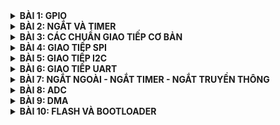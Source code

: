 <details>
	<summary><strong>BÀI 1: GPIO</strong></summary>
	
# Bài 1: GPIO

## 1.1 Cấp xung clock cho GPIO
Module RCC (Reset and Clock Control) cung cấp các hàm để cấu hình xung clock cho ngoại vi qua các Bus tương ứng.
![Picture1](https://github.com/khaitq17/Embedded-Automotive/assets/159031971/daacd745-60e6-4499-bb41-86c84afb9edd)
```
RCC_APB1PeriphClockCmd

RCC_APB2PeriphClockCmd
	
RCC_AHBPeriphClockCmd
```
- Tham số đầu tiên là ngoại vi cần cấu hình clock.
- Tham số thứ 2 là giá trị quy định cấp (ENABLE) hay ngưng (DISABLE) xung clock cho ngoại vi đó.

## 1.2 Cấu hình GPIO
- Các tham số cho GPIO được tổ chức trong 1 struct **GPIO_InitTypeDef**:
	- `GPIO_Pin`: Chọn chân
 	- `GPIO_Mode`: Chọn chế độ
    - `GPIO_Speed`: Chọn tốc độ
- Dùng hàm **GPIO_Init** để khởi tạo GPIO:
    - `GPIO_TypeDef`: GPIO cần cấu hình
    - `&GPIO_InitStruct`: Con trỏ trỏ tới biến TypeDef vừa được khởi tạo

## 1.3 Một số hàm thông dụng trong GPIO
```
uint8_t GPIO_ReadInputDataBit(GPIO_TypeDef* GPIOx, uint16_t GPIO_Pin);
  
uint16_t GPIO_ReadInputData(GPIO_TypeDef* GPIOx);

uint8_t GPIO_ReadOutputDataBit(GPIO_TypeDef* GPIOx, uint16_t GPIO_Pin);

uint16_t GPIO_ReadOutputData(GPIO_TypeDef* GPIOx);

void GPIO_SetBits(GPIO_TypeDef* GPIOx, uint16_t GPIO_Pin);

void GPIO_ResetBits(GPIO_TypeDef* GPIOx, uint16_t GPIO_Pin);

void GPIO_WriteBit(GPIO_TypeDef* GPIOx, uint16_t GPIO_Pin, BitAction BitVal);
	
void GPIO_Write(GPIO_TypeDef* GPIOx, uint16_t PortVal);
```
</details>

<details>
	<summary><strong>BÀI 2: NGẮT VÀ TIMER</strong></summary>

 # BÀI 2: NGẮT VÀ TIMER
## 2.1 Lý thuyết ngắt
- **Ngắt** là 1 sự kiện khẩn cấp xảy ra trong hay ngoài vi điều khiển. Khi xảy ra ngắt, MCU phải dừng chương trình chính và thực thi chương trình ngắt.
- **Program Counter(PC)**: Trong hàm main, khi đang thực hiện 1 lệnh, PC sẽ trỏ tới lệnh tiếp theo.
- Các loại ngắt thông dụng:
    - **Reset**
    - **Ngắt ngoài**: Xảy ra khi có thay đổi điện áp trên các chân GPIO đưuọc cấu hình làm ngõ vào ngắt.
    - **Ngắt Timer**: Xảy ra khi giá trị trong thanh ghi đếm của Timer tràn.
    - **Ngắt truyền thông**: Xảy ra khi có sự truyền/nhận dữ liệu giữa các MCU hay giữa MCU với các thiết bị bên ngoài.
- Độ ưu tiên ngắt
    - Độ ưu tiên là khác nhau ở các ngắt. Nó xác định ngắt nào được quyền thực thi khi nhiều ngắt xảy ra đồng thời.
    - Ngắt nào có số thứ tự ưu tiên càng thấp thì có quyền càng cao.

## 2.2 Timer
**Timer** là 1 mạch digital logic có vai trò đếm mỗi chu kỳ clock (đếm lên hoặc đếm xuống).

Cấu hình Timer:    
- Cấp xung cho Timer
- Cấu hình cho Timer trong struct **TIM_TimeBaseInitTypeDef**:
    - `TIM_ClockDivision`: Chia tần số
 	- `TIM_Prescaler`: Quy định sau bao nhiêu dao động thì đếm lên 1 lần
  	- `TIM_Period`: Quy định thời gian 1 chu kỳ
   	- `TIM_Mode`: Chọn chế độ (Đếm lên hoặc đếm xuống)
</details>
	
<details>
	<summary><strong>BÀI 3: CÁC CHUẨN GIAO TIẾP CƠ BẢN</strong></summary>

 # BÀI 3: CÁC CHUẨN GIAO TIẾP CƠ BẢN
## 3.1 SPI - Serial Peripheral Interface
- Là chuẩn giao tiếp đồng bộ.
- Hoạt động ở chế độ song công (Có thể truyền - nhận cùng thời điểm).
### 3.1.1 Các đầu nối
- **SCK** (Serial Clock): Thiết bị Master tạo xung tín hiệu SCK và cung cấp cho Slave.
- **MISO** (Master Input Slave Output): Tín hiệu tạo bởi thiết bị Slave và nhận bởi thiết bị Master.
- **MOSI** (Master Output Slave Input): Tín hiệu tạo bởi thiết bị Master và nhận bởi thiết bị Slave.
- **SS** (Slave Select): Chọn thiết bị Slave cụ thể để giao tiếp. Để chọn Slave giao tiếp thiết bị Master chủ động kéo đường SS tương ứng xuống mức 0 (Low).
  
![Picture2](https://github.com/khaitq17/Embedded-Automotive/assets/159031971/59a2f364-6d36-4043-927f-1324d5c19944)
### 3.1.2 Quá trình truyền nhận dữ liệu
- Master kéo chân SS của chân Slave muốn giao tiếp xuống mức 0 để báo hiệu muốn truyền nhận.
- Master cấp xung clock, với mỗi xung clock, 1 bit sẽ được truyền từ Master đến Slave và ngược lại.
- Các thanh ghi cập nhật giá trị và dịch 1 bit.
- Lặp lại quá trình đến khi truyền xong 8 bit thanh ghi.
  
![Picture3](https://github.com/khaitq17/Embedded-Automotive/assets/159031971/f984fc6c-1364-4c0d-8566-e4bdb93302db)
### 3.1.3 Các chế độ hoạt động
- Có 4 chế độ hoạt động phụ thuộc **Clock Polarity** (CPOL) và **Clock Phase** (CPHA).
- CPOL: 
	- CPOL = 0: Xung clock ban đầu ở mức 0.
    - CPOL = 1: Xung clock ban đầu ở mức 1.
- CPHA:
  	- CPHA = 0: Truyền bit trước rồi mới cấp xung.
    - CPHA = 1: Cấp xung trước rồi mới truyền bit.
          
| SPI Mode | CPOL | CPHA |
| :--- | :--- | :--- | 
| 1 | 0 | 0 |
| 2 | 0 | 1 |
| 3 | 1 | 0 | 
| 4 | 1 | 1 | 

## 3.2 I2C - Inter-Integrated Circuit
- Là chuẩn giao tiếp đồng bộ.
- Hoạt động ở chế độ bán song công.
- Một Master giao tiếp được với nhiều Slave.
### 3.2.1 Các đầu nối
- **SDA** (Serial Data): Đường truyền cho Master và Slave để gửi và nhận dữ liệu.
- **SCL** (Serial Clock): Thiết bị Master tạo xung tín hiệu SCK và cung cấp cho Slave.
      
![Picture4](https://github.com/khaitq17/Embedded-Automotive/assets/159031971/89a016e7-34fa-443d-8736-0102a2a6a62a)
### 3.2.2 Quá trình truyền nhận dữ liệu
- Start: Điều kiện: Chân SDA xuống mức 0 trước chân SCL.
- Truyền các bit địa chỉ để tìm Slave muốn giao tiếp.
- Bit R/W: Master gửi dữ liệu đi ứng với bit '0', nhận dữ liệu ứng với bit '1'.
- ACK: Chờ phản hồi, '0' là nhận và '1' là không nhận. Nếu không có Slave nào phản hồi, dùng Timer để thoát ra.
- Sau khi chọn được Slave để giao tiếp, bắt đầu truyền các bit dữ liệu đến Slave.
- Tương tự cũng có ACK để chờ phản hồi.
- Stop: Điều kiện: Chân SDA lên mức 1 trước chân SCL.
   
 ![Picture5](https://github.com/khaitq17/Embedded-Automotive/assets/159031971/d5ba043a-1d63-4de2-a7a6-bdb783e4acee)

## 3.3 UART - Universal Asynchronous Receiver - Transmitter
- Là chuẩn giao tiếp **KHÔNG** đồng bộ.
- Hoạt động ở chế độ song công.
- Dùng Timer nội để phân biệt 2 bit liền kề.
- Tốc độ truyền: Baudrate = Số bit truyền/1s
### 3.3.1 Các đầu nối
- TX: Truyền.
- RX: Nhận.
      
![Picture6](https://github.com/khaitq17/Embedded-Automotive/assets/159031971/9a52fd6e-eb76-43f4-aa81-9cce344ae3a7)
### 3.3.2 Quá trình truyền nhận dữ liệu
- Start: 1 bit.
- Bit dữ liệu: 5 đến 9 bit.
- Bit chẵn lẻ:
	- Quy luật chẵn: Thêm một bit '0' hoặc '1' để số bit '1' là số chẵn.
	- Quy luật lẻ: Thêm một bit '0' hoặc '1' để số bit '1' là số lẻ.
- Stop: 1 đến 2 bit.
      
![Picture7](https://github.com/khaitq17/Embedded-Automotive/assets/159031971/56943f89-3f0a-4785-b944-51966027ff2b)
</details>

<details>
	<summary><strong>BÀI 4: GIAO TIẾP SPI</strong></summary>

# BÀI 4: GIAO TIẾP SPI
## 4.1 SPI Software
**SPI Software** là cách “mô phỏng” bằng việc tạo ra một giao thức truyền thông giống SPI nhưng chỉ sử dụng GPIO của vi điều khiển.
### 4.1.1 Cấu hình GPIO cho SPI Software
SPI dùng 4 chân để truyền nhận, gồm MISO, MOSI, CS và SCK.

![Picture8](https://github.com/khaitq17/Embedded-Automotive/assets/159031971/35ea2e93-5df0-4663-b101-b708694557df)
- **SCK** (Serial Clock): Thiết bị Master tạo xung tín hiệu SCK và cung cấp cho Slave.
- **MISO** (Master Input Slave Output): Tín hiệu tạo bởi thiết bị Slave và nhận bởi thiết bị Master.
- **MOSI** (Master Output Slave Input): Tín hiệu tạo bởi thiết bị Master và nhận bởi thiết bị Slave.
- **CS** (Chip Select): Chọn thiết bị Slave cụ thể để giao tiếp. Để chọn Slave giao tiếp thiết bị Master chủ động kéo đường CS tương ứng xuống mức 0 (Low).

Định nghĩa 4 chân sử dụng SPI:
```
#define SPI_SCK_Pin GPIO_Pin_0
#define SPI_MISO_Pin GPIO_Pin_1
#define SPI_MOSI_Pin GPIO_Pin_2
#define SPI_CS_Pin GPIO_Pin_3
#define SPI_GPIO GPIOA
```
Cấu hình GPIO:
```
void GPIO_Config(){
	GPIO_InitTypeDef GPIO_InitStructure;

	GPIO_InitStructure.GPIO_Pin = SPI_SCK_Pin| SPI_MOSI_Pin| SPI_CS_Pin;
	GPIO_InitStructure.GPIO_Mode = GPIO_Mode_Out_PP;
	GPIO_InitStructure.GPIO_Speed = GPIO_Speed_50MHz;
	GPIO_Init(SPI_GPIO, &GPIO_InitStructure);
	
	GPIO_InitStructure.GPIO_Pin = SPI_MISO_Pin;
	GPIO_InitStructure.GPIO_Mode = GPIO_Mode_IN_FLOATING;
	GPIO_InitStructure.GPIO_Speed = GPIO_Speed_50MHz;

	GPIO_Init(SPI_GPIO, &GPIO_InitStructure);
}
```
Tạo xung Clock:
```
void Clock(){
	GPIO_WriteBit(SPI_GPIO, SPI_SCK_Pin, Bit_SET);		// Kéo chân SCK lên 1	
	delay_ms(4);
	GPIO_WriteBit(SPI_GPIO, SPI_SCK_Pin, Bit_RESET);	// Kéo chân SCK xuống 0
	delay_ms(4);
}
```
### 4.1.2 Khởi tạo các chân cho SPI
```
void SPI_Init(){
	GPIO_WriteBit(SPI_GPIO, SPI_SCK_Pin, Bit_RESET);
	GPIO_WriteBit(SPI_GPIO, SPI_CS_Pin, Bit_SET);
	GPIO_WriteBit(SPI_GPIO, SPI_MISO_Pin, Bit_RESET);
	GPIO_WriteBit(SPI_GPIO, SPI_MOSI_Pin, Bit_RESET);
}
```
### 4.1.3 Hàm truyền
Hàm truyền sẽ truyền lần lượt 8 bit trong byte dữ liệu.
- Kéo CS xuống 0.
	- Truyền 1 bit.
	- Dịch 1 bit.
	- Gửi Clock
- Kéo CS lên 1.
```
void SPI_Master_Transmit(uint8_t u8Data)
{
	uint8_t u8Mask = 0x80;// 0b10000000
	uint8_t tempData;
	GPIO_WriteBit(SPI_GPIO, SPI_CS_Pin, Bit_RESET);		// Kéo CS xuống 0
	delay_ms(1);
	for(int i=0; i<8; i++){			// Truyền lần lượt 8 bit
		tempData = u8Data & u8Mask;
		if(tempData){
			GPIO_WriteBit(SPI_GPIO, SPI_MOSI_Pin, Bit_SET);
			delay_ms(1);
		} else{
			GPIO_WriteBit(SPI_GPIO, SPI_MOSI_Pin, Bit_RESET);
			delay_ms(1);
		}
		u8Data=u8Data<<1;
		Clock();		// Gửi Clock
	}
	GPIO_WriteBit(SPI_GPIO, SPI_CS_Pin, Bit_SET);		// Kéo CS lên 1
	delay_ms(1);
}
```
### 4.1.4 Hàm nhận
- Kiểm tra CS == 0?.
	- Kiểm tra Clock == 1?
	- Đọc data trên MOSI, ghi vào biến.
	- Dịch 1 bit.
- Kiểm tra CS == 1?
```
uint8_t SPI_Slave_Receive(void){
	uint8_t u8Mask = 0x80;
	uint8_t dataReceive =0x00;//0b11000000
	uint8_t temp = 0x00, i=0;
	while(GPIO_ReadInputDataBit(SPI_GPIO, SPI_CS_Pin));		
	while(!GPIO_ReadInputDataBit(SPI_GPIO, SPI_SCK_Pin));		// Kiểm tra CS == 0
	for(i=0; i<8;i++)
    	{ 
		if(GPIO_ReadInputDataBit(SPI_GPIO, SPI_SCK_Pin)){
		while (GPIO_ReadInputDataBit(SPI_GPIO, SPI_SCK_Pin)) 
			temp = GPIO_ReadInputDataBit(SPI_GPIO, SPI_MOSI_Pin);	// Đọc data trên MOSI
		dataReceive=dataReceive<<1;		// Dịch 1 bit
		dataReceive=dataReceive|temp;	// Ghi vào biến
    		}
	while(!GPIO_ReadInputDataBit(SPI_GPIO, SPI_SCK_Pin));		// Kiểm tra CS == 1
	}
	return dataReceive;
}
```

## 4.2 SPI Hardware
Trên mỗi dòng vi điều khiển khác nhau module SPI sẽ được tích hợp, điều khiển bởi các thanh ghi, phần cứng, IO khác nhau gọi là SPI cứng (SPI Hardware). STM32F1 có 2 khối SPI: SPI1 ở APB2 và SPI2 ở APB1.
### 4.2.1 Cấu hình GPIO cho SPI Hardware
STM32 đã cấu hình sẵn các chân dành cho chức năng SPI. Khi sử dụng SPI1, ta định nghĩa các chân đã được thiết lập sẵn:
```
#define SPI1_NSS 	GPIO_Pin_4
#define SPI1_SCK	GPIO_Pin_5
#define SPI1_MISO 	GPIO_Pin_6
#define SPI1_MOSI 	GPIO_Pin_7
#define SPI1_GPIO 	GPIOA
```
Cấu hình GPIO:
```
void GPIO_Config(){
	GPIO_InitTypeDef GPIO_InitStructure;
	
	GPIO_InitStructure.GPIO_Pin = SPI1_NSS| SPI1_SCK| SPI1_MISO| SPI1_MOSI;
	GPIO_InitStructure.GPIO_Mode = GPIO_Mode_AF_PP;
	GPIO_InitStructure.GPIO_Speed = GPIO_Speed_50MHz;
	GPIO_Init(SPI1_GPIO, &GPIO_InitStructure);
}
```
### 4.2.2 Cấu hình SPI
Tương tự các ngoại vi khác, các tham số SPI được cấu hình trong Struct **SPI_InitTypeDef**:
- `SPI_Mode`: Quy định chế độ hoạt động của thiết bị SPI. 
- `SPI_Direction`: Quy định kiểu truyền của thiết bị.
- `SPI_BaudRatePrescaler`: Hệ số chia clock cấp cho Module SPI.
- `SPI_CPOL`: Cấu hình cực tính của SCK . Có 2 chế độ:
	- `SPI_CPOL_Low`: Cực tính mức 0 khi SCK không truyền xung.
	- `SPI_CPOL_High`: Cực tính mức 1 khi SCK không truyền xung.
- `SPI_CPHA`: Cấu hình chế độ hoạt động của SCK. Có 2 chế độ:
	- `SPI_CPHA_1Edge`: Tín hiệu truyền đi ở cạnh xung đầu tiên.
	- `SPI_CPHA_2Edge`: Tín hiệu truyền đi ở cạnh xung thứ hai.
- `SPI_DataSize`: Cấu hình số bit truyền. 8 hoặc 16 bit.
- `SPI_FirstBit`: Cấu hình chiều truyền của các bit là MSB hay LSB.
- `SPI_CRCPolynomial`: Cấu hình số bit CheckSum cho SPI.
- `SPI_NSS`: Cấu hình chân SS là điều khiển bằng thiết bị hay phần mềm.

```
void SPI_Config(){
	SPI_InitTypeDef SPI_InitStructure;
	SPI_InitStructure.SPI_Mode = SPI_Mode_Master;
	SPI_InitStructure.SPI_Direction = SPI_Direction_2Lines_FullDuplex;
	SPI_InitStructure.SPI_BaudRatePrescaler = SPI_BaudRatePrescaler_16;//72Mhs/16
	SPI_InitStructure.SPI_CPOL = SPI_CPOL_Low;
	SPI_InitStructure.SPI_CPHA = SPI_CPHA_1Edge;
	SPI_InitStructure.SPI_DataSize = SPI_DataSize_8b;
	SPI_InitStructure.SPI_FirstBit = SPI_FirstBit_LSB;//0b001001001
	SPI_InitStructure.SPI_CRCPolynomial = 7;
	SPI_InitStructure.SPI_NSS = SPI_NSS_Soft;
	
	SPI_Init(SPI1, &SPI_InitStructure);
	SPI_Cmd(SPI1, ENABLE);
}
```
### 4.2.3 Các hàm thông dụng
- Hàm `SPI_I2S_SendData(SPI_TypeDef* SPIx, uint16_t Data)`, tùy vào cấu hình datasize là 8 hay 16 bit sẽ truyền đi 8 hoặc 16 bit dữ liệu. Hàm nhận 2 tham số là bộ SPI sử dụng và data cần truyền.
- Hàm `SPI_I2S_ReceiveData(SPI_TypeDef* SPIx)` trả về giá trị đọc được trên SPIx. Hàm trả về 8 hoặc 16 bit data.
- Hàm `SPI_I2S_GetFlagStatus(SPI_TypeDef* SPIx, uint16_t SPI_I2S_FLAG)` trả về giá trị 1 cờ trong thanh ghi của SPI. Các cờ thường được dùng:
	- `SPI_I2S_FLAG_TXE`: Cờ báo truyền, cờ này sẽ set lên 1 khi truyền xong data trong buffer.
	- `SPI_I2S_FLAG_RXNE`: Cờ báo nhận, cờ này set lên 1 khi nhận xong data.
	- `SPI_I2S_FLAG_BSY`: Cờ báo bận, set lên 1 khi SPI đang bận truyền nhận.

### 4.2.4 Hàm truyền
```
void SPI_Send1Byte(uint8_t data){
    GPIO_WriteBit(SPI1_GPIO, SPI1_NSS, Bit_RESET);
   
    SPI_I2S_SendData(SPI1, data);
    while(SPI_I2S_GetFlagStatus(SPI1, SPI_I2S_FLAG_TXE)==0);
   
    GPIO_WriteBit(SPI1_GPIO, SPI1_NSS, Bit_SET);
}
```
### 4.2.5 Hàm nhận
```
uint8_t SPI_Receive1Byte(void){
    uint8_t temp;
    while(SPI_I2S_GetFlagStatus(SPI1, SPI_I2S_FLAG_BSY)==1);
    temp = (uint8_t)SPI_I2S_ReceiveData(SPI1);
    while(SPI_I2S_GetFlagStatus(SPI1, SPI_I2S_FLAG_RXNE)==0);
    return temp;
}
```
</details>

<details>
	<summary><strong>BÀI 5: GIAO TIẾP I2C</strong></summary>

# BÀI 5: GIAO TIẾP I2C
## 5.1 I2C Software
### 5.1.1 Cấu hình GPIO cho I2C Software
Định nghĩa các chân I2C:
I2C dùng 2 chân để truyền nhận, SCL và SDA.

![Picture4](https://github.com/khaitq17/Embedded-Automotive/assets/159031971/89a016e7-34fa-443d-8736-0102a2a6a62a)
```
#define I2C_SCL 	GPIO_Pin_6
#define I2C_SDA		GPIO_Pin_7
#define I2C_GPIO 	GPIOB
```
Cấu hình GPIO:
```
void GPIO_Config(){
	RCC_APB2PeriphClockCmd(RCC_APB2Periph_GPIOB, ENABLE);
	GPIO_InitTypeDef GPIO_InitStructure;

	GPIO_InitStructure.GPIO_Pin = I2C_SDA| I2C_SCL;
	GPIO_InitStructure.GPIO_Mode = GPIO_Mode_Out_OD;
	GPIO_InitStructure.GPIO_Speed = GPIO_Speed_50MHz;
	GPIO_Init(I2C_GPIO, &GPIO_InitStructure);
}
```
### 5.1.2 Cấu hình I2C
```
#define WRITE_SDA_0 	GPIO_ResetBits(I2C_GPIO, I2C_SDA)	// Kéo chân SDA xuống 0
#define WRITE_SDA_1 	GPIO_SetBits(I2C_GPIO, I2C_SDA)		// Kéo chân SDA lên 1
#define WRITE_SCL_0 	GPIO_ResetBits(I2C_GPIO, I2C_SCL)	// Kéo chân SCL xuống 0
#define WRITE_SCL_1 	GPIO_SetBits(I2C_GPIO, I2C_SCL)		// Kéo chân SDA lên 1
#define READ_SDA_VAL 	GPIO_ReadInputDataBit(I2C_GPIO, I2C_SDA)	// Đọc chân SDA
```
Khởi tạo I2C:
```
void I2C_Config(){
	WRITE_SDA_1;
	delay_us(1);
	WRITE_SCL_1;
	delay_us(1);
}
```
Hàm Start:
```
void I2C_Start(){	
	WRITE_SCL_1;  	
	delay_us(3);	
	WRITE_SDA_1;
	delay_us(3);
	WRITE_SDA_0;	// Điều kiện: Chân SDA xuống mức 0 trước chân SCL
	delay_us(3);
	WRITE_SCL_0;
	delay_us(3);
}
```
Hàm Stop:
```
void I2C_Stop(){
	
	WRITE_SDA_0;
	delay_us(3);
	WRITE_SCL_1; 	// Điều kiện: Chân SDA lên mức 1 trước chân SCL
	delay_us(3);
	WRITE_SDA_1;
	delay_us(3);
}
```
### 5.1.3 Hàm truyền
- Hàm truyền sẽ truyền lần lượt 8 bit trong byte dữ liệu
	- Truyền 1 bit
	- Tạo Clock
	- Dịch 1 bit
- Chờ nhận lại ACK ở xung thứ 9
```
status I2C_Write(uint8_t u8Data){	
	uint8_t i;
	status stRet;
	for(int i=0; i< 8; i++){		
		if (u8Data & 0x80) {
			WRITE_SDA_1;
		} else {
			WRITE_SDA_0;
		}
		delay_us(3);
		WRITE_SCL_1;
		delay_us(5);
		WRITE_SCL_0;
		delay_us(2);
		u8Data <<= 1;
	}
	WRITE_SDA_1;					
	delay_us(3);
	WRITE_SCL_1;					
	delay_us(3);
	
	if (READ_SDA_VAL) {	
		stRet = NOT_OK;				
	} else {
		stRet = OK;					
	}

	delay_us(2);
	WRITE_SCL_0;
	delay_us(5);
	
	return stRet;
}
```
### 5.1.4 Hàm nhận
- Hàm nhận sẽ nhận lần lượt 8 bit trong byte dữ liệu
- Kéo SDA lên 1
	- Đọc data trên SDA, ghi vào biến
	- Dịch 1 bit
- Gửi lại 1 tín hiệu ACK ở xung thứ 9
```
uint8_t I2C_Read(ACK_Bit _ACK){	
	uint8_t i;						
	uint8_t u8Ret = 0x00;
	WRITE_SDA_1;
	delay_us(3);	
	for (i = 0; i < 8; ++i) {
		u8Ret <<= 1;
		WRITE_SCL_1;
		delay_us(3);
		if (READ_SDA_VAL) {
			u8Ret |= 0x01;
		}
		delay_us(2);
		WRITE_SCL_0;
		delay_us(5);
	}
	if (_ACK) {	
		WRITE_SDA_0;
	} else {
		WRITE_SDA_1;
	}
	delay_us(3);
	
	WRITE_SCL_1;
	delay_us(5);
	WRITE_SCL_0;
	delay_us(5);

	return u8Ret;
}
```

## 5.2 I2C Hardware
STM32F1 có 2 khối I2C: I2C1 và I2C2 ở APB1.
### 5.2.1 Cấu hình GPIO cho I2C Hardware
STM32 đã cấu hình sẵn các chân dành cho chức năng I2C. Khi sử dụng I2C1, ta định nghĩa các chân đã được thiết lập sẵn:
```
#define I2C1_SCL 	GPIO_Pin_6
#define I2C1_SDA	GPIO_Pin_7
#define I2C1_GPIO 	GPIOB
```
Cấu hình GPIO:
```
void GPIO_Config(void) {
	RCC_APB2PeriphClockCmd(RCC_APB2Periph_GPIOB, ENABLE);
    GPIO_InitTypeDef GPIO_InitStructure;

    GPIO_InitStructure.GPIO_Pin = I2C1_SCL | I2C1_SDA; 
    GPIO_InitStructure.GPIO_Mode = GPIO_Mode_AF_OD;
    GPIO_InitStructure.GPIO_Speed = GPIO_Speed_50MHz;
    GPIO_Init(GPIOB, &GPIO_InitStructure);
}
```
### 5.2.2 Cấu hình I2C
Tương tự các ngoại vi khác, các tham số I2C được cấu hình trong Struct **I2C_InitTypeDef**:
- `I2C_Mode`: Cấu hình chế độ hoạt động cho I2C:
	- `I2C_Mode_I2C`: Chế độ I2C FM(Fast Mode);
	- `I2C_Mode_SMBusDevice&I2C_Mode_SMBusHost`: Chế độ SM (Slow Mode).
- `I2C_ClockSpeed`: Cấu hình clock cho I2C, tối đa 100khz với SM và 400khz ở FM.
- `I2C_DutyCycle`: Cấu hình chu kì nhiệm vụ của xung:
	- `I2C_DutyCycle_2`: Thời gian xung thấp/xung cao = 2;
	- `I2C_DutyCycle_16_9`: Thời gian xung thấp/xung cao = 16/9;
- `I2C_OwnAddress1`: Cấu hình địa chỉ Slave.
- `I2C_Ack*`: Cấu hình ACK, có sử dụng ACK hay không.
- `I2C_AcknowledgedAddress`: Cấu hình số bit địa chỉ (7 hoặc 10 bit)
```
void I2C_Config(){
	I2C_InitTypeDef I2C_InitStructure;
	//Set the clock speed of I2C. It has to be equal with the external device
	I2C_InitStructure.I2C_ClockSpeed = 400000;
	//I2C mode
	I2C_InitStructure.I2C_Mode = I2C_Mode_I2C;
	I2C_InitStructure.I2C_DutyCycle = I2C_DutyCycle_2;
	//I2C device adress
	I2C_InitStructure.I2C_OwnAddress1 = 0x33; 
	//I2C Acknowladge configuration
	I2C_InitStructure.I2C_Ack = I2C_Ack_Enable;
	I2C_InitStructure.I2C_AcknowledgedAddress = I2C_AcknowledgedAddress_7bit;
	//Enable the I2C with the prepared configuration
	I2C_Init(I2C1, &I2C_InitStructure);
	//And start the I2C 
	I2C_Cmd(I2C1, ENABLE);
}
```
### 5.2.3 Các hàm thông dụng
- Hàm `I2C_Send7bitAddress(I2C_TypeDef* I2Cx, uint8_t Address, uint8_t I2C_Direction)` gửi đi 7 bit address để xác định slave cần giao tiếp. Hướng truyền được xác định bởi I2C_Direction để thêm bit RW.
- Hàm `I2C_SendData(I2C_TypeDef* I2Cx, uint8_t Data)` gửi đi 8 bit data.
- Hàm `I2C_ReceiveData(I2C_TypeDef* I2Cx)` trả về 8 bit data.
- Hàm `I2C_CheckEvent(I2C_TypeDef* I2Cx, uint32_t I2C_EVENT)` trả về kết quả kiểm tra I2C_EVENT tương ứng:
	- `I2C_EVENT_MASTER_MODE_SELECT`: Đợi Bus I2C về chế độ rảnh.
	- `I2C_EVENT_MASTER_TRANSMITTER_MODE_SELECTED`: Đợi xác nhận của Slave với yêu cầu ghi của Master.
	- `I2C_EVENT_MASTER_RECEIVER_MODE_SELECTED`: Đợi xác nhận của Slave với yêu cầu đọc của Master.
	- `I2C_EVENT_MASTER_BYTE_TRANSMITTED`: Đợi truyền xong 1 byte data từ Master.
	- `I2C_EVENT_MASTER_BYTE_RECEIVED`: Đợi Master nhận đủ 1 byte data.
### 5.2.4 Hàm truyền
- Bắt đầu truyền nhận, bộ I2C sẽ tạo 1 tín hiệu start. Đợi tín hiệu báo Bus sẵn sàng.
- Gửi 7 bit địa chỉ để xác định slave. Đợi Slave xác nhận.
- Gửi/đọc các byte data, đợi truyền xong.
- Sau đó kết thúc bằng tín hiệu stop.

![Picture9](https://github.com/khaitq17/Embedded-Automotive/assets/159031971/0cad7138-b611-4cc8-9626-5edac43008d3)
```
void Send_I2C_Data(uint8_t data)
{
	I2C_SendData(I2C1, data);
	// wait for the data trasnmitted flag
	while(!I2C_CheckEvent(I2C1, I2C_EVENT_MASTER_BYTE_TRANSMITTED));
}
```
### 5.2.5 Hàm nhận
```
uint8_t Read_I2C_Data()
{
	uint8_t data = I2C_ReceiveData(I2C1);
	while(!I2C_CheckEvent(I2C1, I2C_EVENT_MASTER_BYTE_RECEIVED));
	return data;
}
```
</details>

<details>
	<summary><strong>BÀI 6: GIAO TIẾP UART</strong></summary>

# BÀI 6: GIAO TIẾP UART
## 6.1 UART Software
### 6.1.1 Cấu hình GPIO cho UART Software

![Picture10](https://github.com/khaitq17/Embedded-Automotive/assets/159031971/020f6237-8485-407a-aad9-e687fd17181f)

Định nghĩa các chân UART:
```
#define TX_Pin 		GPIO_Pin_9
#define RX_Pin 		GPIO_Pin_10
#define UART_GPIO 	GPIOA
```
Cấu hình GPIO:
```
void GPIO_Config(){
	GPIO_InitTypeDef GPIOInitStruct;
	GPIOInitStruct.GPIO_Pin = TX_Pin;
	GPIOInitStruct.GPIO_Speed = GPIO_Speed_50MHz;
	GPIOInitStruct.GPIO_Mode = GPIO_Mode_OUT_PP;
	GPIO_Init(UART_GPIO, &GPIOInitStruct);

	GPIOInitStruct.GPIO_Pin = RX_Pin;
	GPIOInitStruct.GPIO_Mode = GPIO_Mode_IN_FLOATING;
	GPIOInitStruct.GPIO_Speed = GPIO_Speed_50MHz;
	GPIO_Init(UART_GPIO, &GPIOInitStruct);
}
```
### 6.1.2 Baudrate
Tốc độ baudrate được xác định bởi thời gian truyền đi 1 bit. Ta dùng tốc độ phổ thông 9600, ứng với mỗi bit là 105us.
Baaurate = 9600bits/s >> 0.10467ms for 1 bit = 104,67 us
=>> time delay ~~105 us
```
#define BRateTime 105
```
### 6.1.3 Cấu hình UART
```
void UART_Config(){
	GPIO_SetBits(UART_GPIO, TX_Pin);
	delay_us(1);
}
```
### 6.1.4 Hàm truyền
- Hàm truyền sẽ truyền lần lượt 8 bit trong byte dữ liệu, sau khi tín hiệu start được gửi đi.
- Tạo start, delay 1 period time.
	- Truyền bit dữ liệu. mỗi bit truyền trong 1 period time.
	- Dịch 1 bit.
- Tạo stop, delay tương ứng với số bit stop.

![Picture11](https://github.com/khaitq17/Embedded-Automotive/assets/159031971/3c402c9a-1025-4a59-a9ee-7955a6d16b61)
```
void UART_Transmit(const char DataValue)
{
	GPIO_WriteBit(UART_GPIO, TX_Pin, Bit_RESET);
	delay_us(BRateTime);
	for ( unsigned char i = 0; i < 8; i++ ){
		if( ((DataValue>>i)&0x1) == 0x1 ){
			GPIO_WriteBit(UART_GPIO, RX_Pin, Bit_SET);
		} else{
			GPIO_WriteBit(UART_GPIO, RX_Pin, Bit_RESET);
		}
	delay_us(BRateTime);
	}
	// Send Stop Bit
	GPIO_WriteBit(UART_GPIO, TX_Pin, Bit_SET);
	delay_us(BRateTime);
}
```
### 6.1.5 Hàm nhận
- Hàm nhận sẽ nhận lần lượt 8 bit 
- Chờ tín hiệu start từ thiết bị gửi.
- Delay 1,5 period time.
	- Đọc data trên RX, ghi vào biến.
	- Dịch 1 bit.
	- Delay 1 period time.
- Delay 1 period time và đợi stop bit.

![Picture12](https://github.com/khaitq17/Embedded-Automotive/assets/159031971/2d3df3fe-402b-4560-a8e0-b61dcc6b2bf0)
```
unsigned char UART_Receive(void){
	unsigned char DataValue = 0;
	while(GPIO_ReadInputDataBit(UART_GPIO, RX_Pin) == 1);
	delay_us(BRateTime);
	delay_us(BRateTime/2);
	for ( unsigned char i = 0; i < 8; i++ ){
		if ( GPIO_ReadInputDataBit(UART_GPIO, RX_Pin) == 1 ){
			DataValue += (1<<i);}
		delay_us(BRateTime);
		}
		if ( GPIO_ReadInputDataBit(UART_GPIO, RX_Pin) == 1 ){
			delay_us(BRateTime/2);
			return DataValue;
		} 
}
```
### 6.1.6 Parity
Bit chẵn/lẻ được thêm vào cuối data.
```
typedef enum{
	Parity_Mode_NONE,
	Parity_Mode_ODD,
	Parity_Mode_EVENT
}Parity_Mode;
```
Tùy vào cấu hình parity là chẵn hay lẻ mà thiết bị truyền có thể thêm bit parity là 0 hoặc 1.
Phía nhận cấu hình parity giống như phía truyền, sau khi nhận đủ các bit sẽ kiểm tra parity có đúng hay không.

## 6.2 UART Hardware
STM32F1 có 3 khối USART: USART1 ở APB2 và USART2, USART3 ở APB1.
### 6.2.1 Cấu hình GPIO cho UART Hardware
STM32 đã cấu hình sẵn các chân dành cho chức năng USART. Khi sử dụng USART1, ta định nghĩa các chân đã được thiết lập sẵn:
```
#define UART1_TX	GPIO_Pin_9
#define UART1_RX	GPIO_Pin_10
#define UART1_GPIO	GPIOA
```
Cấu hình GPIO:
```
void GPIO_Config(){
	GPIO_InitTypeDef GPIOInitStruct;

	GPIOInitStruct.GPIO_Pin = UART1_TX;
	GPIOInitStruct.GPIO_Mode = GPIO_Mode_AF_PP;
	GPIOInitStruct.GPIO_Speed = GPIO_Speed_50MHz;
	GPIO_Init(GPIOA, &GPIOInitStruct);

	GPIOInitStruct.GPIO_Pin = UART1_RX;
	GPIOInitStruct.GPIO_Mode = GPIO_Mode_IN_FLOATING;
	GPIOInitStruct.GPIO_Speed = GPIO_Speed_50MHz;
	GPIO_Init(GPIOA, &GPIOInitStruct);
}
```
### 6.2.2 Cấu hình UART
Tương tự các ngoại vi khác, các tham số Uart được cấu hình trong Struct **USART_InitTypeDef**:
- `USART_Mode`: Cấu hình chế độ hoạt động cho UART:
	- `USART_Mode_Tx`: Cấu hình truyền.
	- `USART_Mode_Rx`: Cấu hình nhận.
	- Có thể cấu hình cả 2 cùng lúc (song công).
- `USART_BaudRate`: Cấu hình tốc độ baudrate cho uart.
- `USART_HardwareFlowControl`: Cấu hình chế độ bắt tay cho uart.
- `USART_WordLength`: Cấu hình số bit mỗi lần truyền.
- `USART_StopBits`: Cấu hình số lượng stopbits.
- `USART_Parity`: Cấu hình bit kiểm tra chẳn, lẻ.
```
void UART_Config(){
		//Usart
	USARTInitStruct.USART_BaudRate = 9600;
	USARTInitStruct.USART_WordLength = USART_WordLength_8b;
	USARTInitStruct.USART_StopBits = USART_StopBits_1;
	USARTInitStruct.USART_Parity = USART_Parity_No;
	USARTInitStruct.USART_HardwareFlowControl = USART_HardwareFlowControl_None;
	USARTInitStruct.USART_Mode = USART_Mode_Rx | USART_Mode_Tx;

	USART_Init(USART1, &USARTInitStruct);
	USART_Cmd(USART1,ENABLE);
}
```
### 6.2.3 Các hàm thông dụng
- Hàm `USART_SendData(USART_TypeDef* USARTx, uint16_t Data)` truyền data từ UARTx. Data này đã được thêm bit chẵn/lẻ tùy cấu hình.
- Hàm `USART_ReceiveData(USART_TypeDef* USARTx)`, nhận data từ UARTx.
- Hàm `USART_GetFlagStatus(USART_TypeDef* USARTx, uint16_t USART_FLAG)` trả về trạng thái cờ `USART_FLAG` tương ứng:
	- `USART_FLAG_TXE`: Cờ truyền, set lên 1 nếu quá trình truyền hoàn tất.
	- `USART_FLAG_RXNE`: Cờ nhận, set lên 1 nếu quá trình nhận hoàn tất.
	- `USART_FLAG_IDLE`: Cờ báo đường truyền đang ở chế độ Idle.
	- `USART_FLAG_PE`: Cờ báo lỗi Parity.
### 6.2.4 Hàm truyền
- Bắt đầu truyền/nhận, UART xóa hết data trong thanh ghi DR để đảm bảo data đúng.
- Gửi đi từng byte data. Sau đó đợi cờ TXE bật lên.
Truyền 1 ký tự:
```
void UART_SendChar(USART_TypeDef *USARTx, char data)
{
	USARTx->DR = 0x00;
	USART_SendData(USARTx, data);
	
	while(USART_GetFlagStatus(USARTx, USART_FLAG_TXE)==RESET);
}
```

Truyền 1 chuỗi:
```
void UART_SendString(USART_TypeDef *USARTx, char *str)
{
	while(*str)
	{
		UART_SendChar(USARTx, *str);
		str++;
	}
}
```
### 6.2.5 Hàm nhận
- Đọc data từ bộ USART, chờ cờ RNXE bật lên.
- Đối với mảng dữ liệu, lặp lại quá trình cho từng byte.
```
char UART_ReceiveChar(USART_TypeDef *USARTx)
{
	USARTx->DR = 0x00;
	char tmp = 0x00;
	tmp = USART_ReceiveData(USARTx);
	
	while(USART_GetFlagStatus(USARTx, USART_FLAG_RXNE)==RESET);
	
	return tmp;
}
```
</details>

<details>
	<summary><strong>BÀI 7: NGẮT NGOÀI - NGẮT TIMER - NGẮT TRUYỀN THÔNG</strong></summary>

# BÀI 7: NGẮT NGOÀI - NGẮT TIMER - NGẮT TRUYỀN THÔNG
## 7.1 Ngắt ngoài
**External interrupt (EXTI)** hay còn gọi là ngắt ngoài là 1 sự kiện ngắt xảy ra khi có tín hiệu can thiệp từ bên ngoài, từ phần cứng, người sử dụng hay ngoại vi,… 

Để sử dụng được ngắt ngoài, ngoài bật clock cho GPIO tương ứng cần bật thêm clock cho AFIO.

Ngắt ngoài của chip STM32F103 bao gồm có 16 line ngắt riêng biệt:

![Picture13](https://github.com/khaitq17/Embedded-Automotive/assets/159031971/9a1de6c2-af85-474e-a8ec-c6285231acdf)

Ví dụ:
- Line0 nếu chúng ta đã chọn chân PA0 (chân 0 ở port A) làm chân ngắt thì tất cả các chân 0 ở các Port khác không được khai báo làm chân ngắt ngoài nữa
- Line1 nếu chúng ta chọn chân PB1 là chân ngắt thì tất cả chân 1 ở các Port khác không được khai báo làm chân ngắt nữa.

Các Line ngắt sẽ được phân vào các Vector ngắt tương ứng. Các Line ngắt của STM32F103 được phân bố vào các vector ngắt như sau:

![image](https://github.com/khaitq17/Embedded-Automotive/assets/159031971/00906ed3-92a3-47a7-ad68-30534ce70607)
### 7.1.1 Độ ưu tiên ngắt
Có 2 loại ưu tiên ngắt khác nhau trên MCU STM32F103C8T6 đó là **Preemption Priorities** và **Sub Priorities**:
- Mặc định thì ngắt nào có Preemtion Priority cao hơn thì sẽ được thực hiện trước.
- Khi nào 2 ngắt có cùng một mức Preemption Priority thì ngắt nào có Sub Priority cao hơn thì ngắt đó được thực hiện trước.
- Còn trường hợp 2 ngắt có cùng mức Preemption và Sub Priority luôn thì ngắt nào đến trước được thực hiện trước.
### 7.1.2 Cấu hình ngắt ngoài (EXTI)
Hàm `GPIO_EXTILineConfig(uint8_t GPIO_PortSource, uint8_t GPIO_PinSource)` cấu hình chân ở chế độ sử dụng ngắt ngoài:
- `GPIO_PortSource`: Chọn Port để sử dụng làm nguồn cho ngắt ngoài.
- `GPIO_PinSource`: Chọn Pin để cấu hình.

Các tham số ngắt ngoài được cấu hình trong Struct **EXTI_InitTypeDef**, gồm:
- `EXTI_Line`: Chọn line ngắt.
- `EXTI_Mode`: Chọn Mode cho ngắt là Ngắt (thực thi hàm ngắt) hay Sự kiện (không thực thi)
- `EXTI_Trigger`: Cấu hình cạnh ngắt.
- `EXTI_LineCmd`: Cho phép ngắt ở Line đã cấu hình.
```
	EXTI_InitTypeDef EXTIInitStruct;

	EXTIInitStruct.EXTI_Line = EXTI_Line0;
	EXTIInitStruct.EXTI_Mode = EXTI_Mode_Interrupt;
	EXTIInitStruct.EXTI_Trigger = EXTI_Trigger_Falling;
	EXTIInitStruct.EXTI_LineCmd = ENABLE;
	
	EXTI_Init(&EXTIInitStruct);
```
### 7.1.3 Cấu hình NVIC
Bộ NVIC cấu hình các tham số ngắt và quản lý các vecto ngắt. Các tham số được cấu hình trong **NVIC_InitTypeDef**, bao gồm:
- `NVIC_IRQChannel`: Cấu hình Line ngắt, Enable line ngắt tương ứng với ngắt sử dụng.
- `NVIC_IRQChannelPreemptionPriority`: Cấu hình độ ưu tiên của ngắt.
- `NVIC_IRQChannelSubPriority`: Cấu hình độ ưu tiên phụ.
- `NVIC_IRQChannelCmd`: Cho phép ngắt.

Ngoài ra, `NVIC_PriorityGroupConfig();` cấu hình các bit dành cho **ChannelPreemptionPriority** và **ChannelSubPriority**: 
- `NVIC_PriorityGroup_0`: 0 bit pre-emption priority, 4 bit subpriority
- `NVIC_PriorityGroup_1`: 1 bit pre-emption priority, 3 bit subpriority
- `NVIC_PriorityGroup_2`: 2 bit pre-emption priority, 2 bit subpriority
- `NVIC_PriorityGroup_3`: 3 bit pre-emption priority, 1 bit subpriority
- `NVIC_PriorityGroup_4`: 4 bit pre-emption priority, 0 bit subpriority
```
	NVIC_InitTypeDef NVIC_InitStruct;

	NVIC_PriorityGroupConfig(NVIC_PriorityGroup_2);
	
	NVIC_InitStruct.NVIC_IRQChannel = EXTI0_IRQn;
	NVIC_InitStruct.NVIC_IRQChannelPreemptionPriority = 0x00;
	NVIC_InitStruct.NVIC_IRQChannelSubPriority = 0x00;
	NVIC_InitStruct.NVIC_IRQChannelCmd = ENABLE;
	
	NVIC_Init(&NVICInitStruct);
```
### 7.1.4 Hàm phục vụ ngắt ngoài
- Ngắt trên từng line có hàm phục riêng của từng line, có tên cố định: `EXTIx_IRQHandler()` (x là line ngắt tương ứng). Hàm này sẽ được gọi khi có ngắt tương ứng trên Line xảy ra.
- Hàm `EXTI_GetITStatus(EXTI_Linex)` (x là Line ngắt): Kiểm tra cờ ngắt của line x tương ứng. Nếu chính xác Ngắt từ line x mới thực hiện các lệnh tiếp theo. 
- Hàm `EXTI_ClearITPendingBit(EXTI_Linex)`: Xóa cờ ngắt ở line `x`.

Trong hàm phục vụ ngắt ngoài, ta sẽ thực hiện:
- Kiểm tra ngắt đến từ line nào, có đúng là line cần thực thi hay không?
- Thực hiện các lệnh, các hàm.
- Xóa cờ ngắt ở line.
```
void EXTI0_IRQHandler()
{
	if(EXTI_GetITStatus(EXTI_Line0) != RESET)
	{
		//
	}
	EXTI_ClearITPendingBit(EXTI_Line0);
}
```

## 7.2 Ngắt Timer
### 7.2.1 Cấu hình ngắt Timer
Sử dụng ngắt Timer, ta vẫn cấu hình các tham số trong **TIM_TimeBaseInitTypeDef** bình thường, riêng `TIM_Period`, đây là số chu kì mà timer sẽ ngắt. Ta tính toán và đặt giá trị để tạo khoảng thời gian ngắt mong muốn.

Cài đặt Period = 10-1 ứng với ngắt mỗi 1ms.

Hàm `TIM_ITConfig(TIMx, TIM_IT_Update, ENABLE)` kích hoạt ngắt cho TIMERx tương ứng.
```
void TIM_Config(){
	RCC_APB1PeriphClockCmd(RCC_APB1Periph_TIM2, ENABLE);
	TIM_TimeBaseInitTypeDef TIM_TimeBaseInitStruct;

	TIM_TimeBaseInitStruct.TIM_ClockDivision = TIM_CKD_DIV1;
	TIM_TimeBaseInitStruct.TIM_Prescaler = 7200-1;
	TIM_TimeBaseInitStruct.TIM_Period = 10-1;
	TIM_TimeBaseInitStruct.TIM_CounterMode = TIM_CounterMode_Up;
	TIM_TimeBaseInit(TIM2, &TIM_TimeBaseInitStruct);

	TIM_Cmd(TIM2, ENABLE);
   	TIM_ITConfig(TIM2, TIM_IT_Update, ENABLE);
   	TIM_Cmd(TIM2, ENABLE);
}
```
### 7.2.2 Cấu hình NVIC
Cấu hình tương tự như ngắt ngoài EXTI, tuy nhiên `NVIC_IRQChannel` được đổi thành `TIM_IRQn` để khớp với line ngắt Timer.
```
	NVIC_InitTypeDef NVIC_InitStruct;

	NVIC_InitStruct.NVIC_IRQChannel = TIM2_IRQn;
	NVIC_InitStruct.NVIC_IRQChannelPreemptionPriority = 0x00;
	NVIC_InitStruct.NVIC_IRQChannelSubPriority = 0x00;
	NVIC_InitStruct.NVIC_IRQChannelCmd = ENABLE;
	NVIC_Init(&NVIC_InitStruct);
```
### 7.2.3 Hàm phục vụ ngắt Timer
- Hàm phục vụ ngắt Timer được đặt tên : `TIMx_IRQHandler()` với `x` là timer tương ứng.	
- Bên trong hàm ngắt, ta kiểm tra cờ `TIM_IT_Update` bằng hàm `TIM_GetITStatus()`. Hàm này trả về giá trị kiểm tra xem timer đã tràn hay chưa.
- Sau khi thực hiện xong, gọi `TIM_ClearITPendingBit(TIMx, TIM_IT_Update);` để xóa cờ ngắt này.
```
uint16_t count;
void delay(int time){
	count=0; 
	while(count<time){}
}
void TIM2_IRQHandler()
{
	if(TIM_GetITStatus(TIM2, TIM_IT_Update)){
		
	count++;
	// Clears the TIM2 interrupt pending bit
	TIM_ClearITPendingBit(TIM2, TIM_IT_Update);}
}
```

## 7.3 Ngắt truyền thông
STM32F1 hỗ trợ các ngắt cho các giao thức truyền nhận như SPI, I2C, UART…
Lấy ví dụ với UART ngắt nhận, các giao thức còn lại cũng sẽ có cách cấu hình tương tự.
### 7.3.1 Cấu hình ngắt UART
- Đầu tiên, các cấu hình tham số cho UART thực hiện bình thường.
- Trước khi cho phép UART hoạt động, cần kích hoạt ngắt UART bằng cách gọi hàm `USART_ITConfig();`
- Hàm `USART_ClearFlag(USART1, USART_IT_RXNE);` được gọi để xóa cờ ngắt ban đầu
```
void UART_Config(){
	USART_InitTypeDef UART_InitStruct;
	UART_InitStruct.USART_Mode = USART_Mode_Rx| USART_Mode_Tx;
	UART_InitStruct.USART_BaudRate = 9600;
	UART_InitStruct.USART_HardwareFlowControl = USART_HardwareFlowControl_None;
	UART_InitStruct.USART_WordLength = USART_WordLength_8b;
	UART_InitStruct.USART_StopBits = USART_StopBits_1;
	UART_InitStruct.USART_Parity = USART_Parity_No;
	USART_Init(USART1, &UART_InitStruct);
	USART_ClearFlag(USART1, USART_IT_RXNE);
	USART_ITConfig(USART1, USART_IT_RXNE, ENABLE);

	USART_Cmd(USART1, ENABLE);
}
```
### 7.3.2 Cấu hình NVIC
Ở NVIC, ta cấu hình tương tự như ngắt ngoài EXTI, ngắt Timer, tuy nhiên `NVIC_IRQChannel` được đổi thành `UARTx_IRQn` để khớp với line ngắt Timer.
```
	NVIC_InitTypeDef NVIC_InitStruct;

	NVIC_InitStruct.NVIC_IRQChannel = USART1_IRQn;
	NVIC_InitStruct.NVIC_IRQChannelPreemptionPriority = 0x01;
	NVIC_InitStruct.NVIC_IRQChannelSubPriority = 0x00;
	NVIC_InitStruct.NVIC_IRQChannelCmd = ENABLE;
	NVIC_Init(&NVIC_InitStruct);
```
### 7.3.3. Hàm phục vụ ngắt UART
- Hàm `USARTx_IRQHandler()` sẽ được gọi nếu xảy ra ngắt trên Line ngắt UART đã cấu hình. 
- Hàm `USART_GetITStatus` kiểm tra các cờ ngắt UART. Hàm này nhận 2 tham số là bộ USART và cờ tương ứng cần kiểm tra:
	- `USART_IT_RXNE`: Cờ ngắt nhận, cờ này set lên 1 khi bộ USART phát hiện data truyền tới.
	- `USART_IT_TXE`: Cờ ngắt truyền, cờ này set lên 1 khi USART truyền data đi.
- Có thể xóa cờ ngắt, gọi hàm `USART_ClearITPendingBit` để đảm bảo không còn ngắt trên line (thông thường cờ ngắt sẽ tự động xóa).
Trong hàm ngắt, ta thực hiện:
- Kiểm tra cờ ngắt từ bộ USART nào
- Thực hiện các hàm tương ứng
- Xóa cờ ngắt
```
void USART1_IRQHandler(){
	if(USART_GetITStatus(USART1, USART_IT_RXNE)!=RESET)
	{
		//
	}
	USART_ClearFlag(USART1, USART_IT_RXNE);
}
```
</details>

<details>
	<summary><strong>BÀI 8: ADC</strong></summary>

# BÀI 8: ADC
**ADC (Analog-to-Digital Converter)** là 1 mạch điện tử lấy điện áp tương tự làm đầu vào và chuyển đổi nó thành dữ liệu số (1 giá trị đại diện cho mức điện áp trong mã nhị phân).
![image](https://github.com/khaitq17/Embedded-Automotive/assets/159031971/dc7a7df5-463d-4b44-a1a5-51c3e17109ea)

Khả năng chuyển đổi của ADC được quyết định bởi 2 yếu tố chính:
- **Độ phân giải**: Số bit mà ADC sử dụng để mã hóa tín hiệu. Có thể xem như là số mức mà tín hiệu tương tự được biểu diễn.
	- ADC có độ phân giải càng cao thì cho ra kết quả chuyển đổi càng chi tiết. 
![image](https://github.com/khaitq17/Embedded-Automotive/assets/159031971/8540c0be-ba58-4259-9be3-c4eac58e1667)

- **Tần số/chu kì lấy mẫu**: Tốc độ/khoảng thời gian giữa 2 lần mã hóa. 
	- Tần số lấy mẫu càng lớn thì tín hiệu sau khi chuyển đổi sẽ có độ chính xác càng cao. Khả năng tái tạo lại tín hiệu càng chính xác.
	- Tần số lấy mẫu = 1/(Thời gian lấy mẫu + Thời gian chuyển đổi)
	- Tần số lấy mẫu phải lớn hơn tần số của tín hiệu ít nhất 2 lần để đảm bảo độ chính xác khi khôi phục lại tín hiệu.
 ![image](https://github.com/khaitq17/Embedded-Automotive/assets/159031971/6d62278e-1d3e-4f46-bcba-4421ab2d29c6)

## 8.1 ADC trong STM32 
STM32F103C8 có 2 kênh ADC đó là ADC1 và ADC2, mỗi bộ có tối đa là 9 channel với nhiều mode hoạt động. 
Kết quả chuyển đổi được lưu trữ trong thanh ghi 16 bit. 
- Độ phân giải 12 bit.
- Có các ngắt hỗ trợ.
- Có thể điều khiển hoạt động ADC bằng xung Trigger.
- Thời gian chuyển đổi nhanh : 1us tại tần số 65Mhz.
- Có bộ DMA giúp tăng tốc độ xử lí.

## 8.2 Cấu hình ADC
Các bộ ADC được cấp xung từ RCC APB2, để bộ ADC hoạt động cần cấp xung cho cả ADC để tạo tần số lấy mẫu tín hiệu và cấp xung cho GPIO của Port ngõ vào.
```
	RCC_APB2PeriphClockCmd(RCC_APB2Periph_ADC1, ENABLE);
	RCC_APB2PeriphClockCmd(RCC_APB2Periph_ADC2, ENABLE);
```
### 8.2.1 Cấu hình GPIO cho ADC
ADC hỗ trợ rất nhiều kênh, mỗi kênh lấy tín hiệu từ các chân GPIO của các Port và từ các chân khác. Các chân GPIO dùng làm ngõ vào cho ADC sẽ được cấu hình Mode AIN (Analogue Input).
```
void GPIO_Config()
{
	GPIO_InitTypeDef GPIO_InitStruct;

	GPIO_InitStruct.GPIO_Pin = GPIO_Pin_0;
	GPIO_InitStruct.GPIO_Mode = GPIO_Mode_AIN;
	GPIO_InitStruct.GPIO_Speed = GPIO_Speed_50MHz;

	GPIO_Init(GPIOA, &GPIO_InitStruct);
}
```

### 8.2.2 Các chế độ ADC
- **Regular Conversion**:
	- **Single**: ADC chỉ đọc 1 kênh duy nhất, và chỉ đọc khi nào được yêu cầu.
	- **Single Continous**: ADC sẽ đọc một kênh duy nhất, nhưng đọc dữ liệu nhiều lần liên tiếp (Có thể được biết đến như sử dụng DMA để đọc dữ liệu và ghi vào bộ nhớ). 
	- **Scan: Multi-Channels**: Quét qua và đọc dữ liệu nhiều kênh, nhưng chỉ đọc khi nào được yêu cầu.
	- **Scan: Continous Multi-Channels Repeat**: Quét qua và đọc dữ liệu nhiều kênh, nhưng đọc liên tiếp nhiều lần giống như **Single Continous**. 
- **Injected Conversion**:
Trong trường hợp nhiều kênh hoạt động. Khi kênh có mức độ ưu tiên cao hơn có thể tạo ra một **Injected Trigger**. Khi gặp **Injected Trigger** thì ngay lập tức kênh đang hoạt động bị ngưng lại để kênh được ưu tiên kia có thể hoạt động.

### 8.2.3 Cấu hình ADC
Các tham số cấu hình cho bộ ADC được tổ chức trong Struct **ADC_InitTypeDef** bao gồm:
- `ADC_Mode`: Cấu hình chế độ hoạt động cho ADC là đơn kênh (Independent) hay đa kênh, ngoài ra còn có các chế độ ADC chuyển đổi tuần tự các kênh (regularly) hay chuyển đổi khi có kích hoạt (injected).
- `ADC_NbrOfChannel`: Số kênh ADC để cấu hình.
- `ADC_ContinuousConvMode`: Cấu hình bộ ADC có chuyển đổi liên tục hay không, Enable để cấu hình ADC chuyển đổi liên tục, nếu cấu hình Disable, ta phải gọi lại lệnh đọc ADC để bắt đầu quá trình chuyển đổi. 
- `ADC_ExternalTrigConv`: Enable để sử dụng tín hiệu trigger. 
- `ADC_ScanConvMode`: Cấu hình chế độ quét ADC lần lượt từng kênh. Enable nếu sử dụng chế độ quét này.
- `ADC_DataAlign`: Cấu hình căn lề cho data. Vì bộ ADC xuất ra giá trị 12 bit, được lưu vào biến 16 hoặc 32 bit nên phải căn lề các bit về trái hoặc phải.
Ngoài các tham số trên, cần cấu hình thêm thời gian lấy mẫu, thứ tự kênh ADC khi quét:
- `ADC_RegularChannelConfig(ADC_TypeDef* ADCx, uint8_t ADC_Channel, uint8_t Rank, uint8_t ADC_SampleTime)`
	- `Rank`: Ưu tiên của kênh ADC.
	- `SampleTime`: Thời gian lấy mẫu tín hiệu.
```
void ADC_Config(){
	ADC_InitTypeDef ADC_InitStruct;
	
	ADC_InitStruct.ADC_Mode = ADC_Mode_Independent;
	ADC_InitStruct.ADC_NbrOfChannel = 1;
	ADC_InitStruct.ADC_ScanConvMode = DISABLE;
	ADC_InitStruct.ADC_ExternalTrigConv = ADC_ExternalTrigConv_None;
	ADC_InitStruct.ADC_ContinuousConvMode = ENABLE;
	ADC_InitStruct.ADC_DataAlign = ADC_DataAlign_Right;
	
	ADC_Init(ADC1, &ADC_InitStruct);
	ADC_RegularChannelConfig(ADC1, ADC_Channel_0, 1, ADC_SampleTime_55Cycles5);
	ADC_Cmd(ADC1, ENABLE);
	ADC_SoftwareStartConvCmd(ADC1, ENABLE);
}
```

## 8.3 Các hàm thông dụng
- `ADC_SoftwareStartConvCmd(ADC_TypeDef* ADCx, FunctionalState NewState)`: Bắt đầu quá trình chuyển đổi.
- `ADC_GetConversionValue(ADC_TypeDef* ADCx)`: Đọc giá trị chuyển đổi được ở các kênh ADC tuần tự.
- `ADC_GetDualModeConversionValue(void)`: Trả về giá trị chuyển đổi cuối cùng của ADC1, ADC2 ở chế độ kép.

## 8.4 Thuật toán lọc Kalman
Giá trị đo được trên ADC có thể bị nhiễu, vọt lố do nhiều lý do khách quan về phần cứng.
![image](https://github.com/khaitq17/Embedded-Automotive/assets/159031971/9972cf65-ca7a-4235-8929-b02bedfd060a)

Các giá trị x- và Pk- được cập nhật liên tục từ các giá trị trước đó, từ đó ước tính được giá trị tiếp theo với hệ số Q do người dùng thiết lập và giá trị thực tế y.

Hàm thiết lập thông số ban đầu R, P, Q:
```
void SimpleKalmanFilter(float mea_e, float est_e, float q)
{
	_err_measure=mea_e;
	_err_estimate=est_e;
	_q = q;
}
```
Hàm tính giá trị qua bộ lọc Kalman:
```
float updateEstimate(float mea)
{
	_kalman_gain = _err_estimate/(_err_estimate + _err_measure);
	_current_estimate = _last_estimate + _kalman_gain * (mea - _last_estimate);
	_err_estimate =  (1.0 - _kalman_gain)*_err_estimate + fabs(_last_estimate-_current_estimate)*_q;
	_last_estimate=_current_estimate;
	return _current_estimate;
}
```
Áp dụng để tính toán giá trị đo được từ ADC:
```
SimpleKalmanFilter(1, 2, 0.001);

while(1)
{
	val = ADC_GetConversionValue(ADC1);
			
	valupdate = (float)updateEstimate((float)val);
	Delay_Ms(100);
}
```
</details>

<details>
	<summary><strong>BÀI 9: DMA</strong></summary>

# BÀI 9: DMA
## 9.1 Hoạt động của Core
Cơ chế Master - Slave:
- CPU sẽ điều khiển việc trao đổi data giữa Peripheral (UART, I2C, SPI, ...) và bộ nhớ (RAM) qua các đường bus. 
- CPU phải lấy lệnh từ bộ nhớ (FLASH) để thực thi các lệnh của chương trình. 
- Vì vậy, khi cần truyền dữ liệu liên tục giữa Peripheral và RAM, CPU sẽ bị chiếm dụng, và không có thời gian làm các công việc khác, hoặc có thể gây miss dữ liệu khi transfer.

![image](https://github.com/khaitq17/Embedded-Automotive/assets/159031971/73fa284c-e98b-4163-94a1-8b9332fc93cc)

## 9.2 DMA (Direct Memory Access)
**DMA** được sử dụng với mục đích truyền data với tốc độ cao từ thiết bị ngoại vi đến bộ nhớ cũng như từ bộ nhớ đến bộ nhớ. 

![image](https://github.com/khaitq17/Embedded-Automotive/assets/159031971/d9800aa7-513a-42af-94b3-a4c7b359f890)

DMA có thể điều khiển data truyền từ :
- Bộ nhớ đến Peripheral 
- Ngược lại, Periph đến Bộ nhớ.
- Giữa 2 vùng nhớ.
- Không thông qua data bus của CPU. 
-> Giữ cho tài nguyên của CPU được rảnh rỗi cho các thao tác khác. Đồng thời tránh việc data nhận về từ ngoại vi bị mất mát.

![image](https://github.com/khaitq17/Embedded-Automotive/assets/159031971/9c3b9e9f-370c-4702-90ae-6a71f115dc59)

- Các Channel đều có thể được cấu hình riêng biệt.
- Mỗi Channel được kết nối để dành riêng cho tín hiệu DMA từ các thiết bị ngoại vi hoặc tín hiệu từ bên trong MCU.
- Có 4 mức ưu tiên có thể lập trình cho mỗi Channel.
- Kích thước data được sử dụng là 1 Byte, 2 Byte (Half Word) hoặc 4byte (Word)
- Hỗ trợ việc lặp lại liên tục Data.
- 5 cờ báo ngắt (DMA Half Transfer, DMA Transfer complete, DMA Transfer Error, DMA FIFO Error, Direct Mode Error).
- Quyền truy cập tới Flash, SRAM, APB1, APB2, AHB.
- Số lượng data có thể lập trình được lên tới 65535.
- Đối với DMA2, mỗi luồng đều hỗ trợ để chuyển dữ liệu từ bộ nhớ đến bộ nhớ.

STM32F1 có 2 bộ DMA với nhiều kênh, mỗi kênh có nhiều ngoại vi có thể dùng DMA.

![image](https://github.com/khaitq17/Embedded-Automotive/assets/159031971/bd0aadd7-5a57-46a3-aa78-1b01cd762f62)

DMA có 2 chế độ hoạt động là **Normal** và **Circular**:
- **Normal mode**: DMA truyền dữ liệu cho tới khi truyền đủ 1 lượng dữ liệu giới hạn đã khai báo DMA sẽ dừng hoạt động. Muốn nó tiếp tục hoạt động thì phải khởi động lại.
- **Circular mode**: Khi DMA truyền đủ 1 lượng dữ liệu giới hạn đã khai báo thì nó sẽ truyền tiếp về vị trí ban đầu (Cơ chế như Ring buffer).

## 9.3 Cấu hình DMA
Cả 2 bộ DMA cần phải được cấp xung từ Bus AHB.
```
	RCC_AHBPeriphClockCmd(RCC_AHBPeriph_DMA1, ENABLE);
	RCC_AHBPeriphClockCmd(RCC_AHBPeriph_DMA2, ENABLE);
```
Ngoài ra cần phải cấp xung cho AFIO.
```
RCC_APB2PeriphClockCmd(RCC_APB2Periph_AFIO, ENABLE);
```

DMA có nhiều kênh, mỗi kênh phục vụ truyền DMA cho các ngoại vi riêng biệt. Cần cấu hình cho ngoại vi cần dùng DMA.

![image](https://github.com/khaitq17/Embedded-Automotive/assets/159031971/bd0aadd7-5a57-46a3-aa78-1b01cd762f62)

Các tham số cho bộ DMA được cấu hình trong struct **DMA_InitTypeDef** bao gồm:
- `DMA_PeripheralBaseAddr`: Cấu hình địa chỉ của ngoại vi cho DMA. Đây là địa chỉ mà DMA sẽ lấy data hoặc truyền data tới cho ngoại vi.
- `DMA_MemoryBaseAddr`: Cấu hình địa chỉ vùng nhớ cần ghi/ đọc data .
- `DMA_DIR`: Cấu hình hướng truyền DMA, từ ngoại vi tới vùng nhớ hay từ vùng nhớ tới ngoại vi.
- `DMA_BufferSize`: Cấu hình kích cỡ buffer. Số lượng dữ liệu muốn gửi/nhận qua DMA.
- `DMA_PeripheralInc`: Cấu hình địa chỉ ngoại vi có tăng sau khi truyền DMA hay không.
- `DMA_MemoryInc`: Cấu hình địa chỉ bộ nhớ có tăng lên sau khi truyền DMA hay không.
- `DMA_PeripheralDataSize`: Cấu hình độ lớn data của ngoại vi.
- `DMA_MemoryDataSize`: Cấu hình độ lớn data của bộ nhớ.
- `DMA_Mode`: Cấu hình mode hoạt động.
- `DMA_Priority`: Cấu hình độ ưu tiên cho kênh DMA.
- `DMA_M2M`: Cấu hình sử dụng truyền từ bộ nhớ đếm bộ nhớ cho kênh DMA.
```
	DMA_InitTypeDef DMA_InitStruct;
	
	DMA_InitStruct.DMA_Mode = DMA_Mode_Normal;
	DMA_InitStruct.DMA_DIR = DMA_DIR_PeripheralSRC;
	DMA_InitStruct.DMA_M2M = DMA_M2M_Disable;
	DMA_InitStruct.DMA_BufferSize = 35;
	DMA_InitStruct.DMA_MemoryBaseAddr = (uint32_t)buffer;
	DMA_InitStruct.DMA_MemoryDataSize = DMA_MemoryDataSize_Byte;
	DMA_InitStruct.DMA_MemoryInc = DMA_MemoryInc_Enable;
	DMA_InitStruct.DMA_PeripheralBaseAddr = (uint32_t)&SPI1->DR;
	DMA_InitStruct.DMA_PeripheralDataSize = DMA_PeripheralDataSize_Byte;
	DMA_InitStruct.DMA_PeripheralInc = DMA_PeripheralInc_Disable;
	DMA_InitStruct.DMA_Priority = DMA_Priority_Medium;
```
Sau khi cấu hình cho DMA xong, chỉ cần gọi hàm `DMA_Cmd` cho ngoại vi tương ứng. Bộ DMA sẽ tự động truyền nhận data cũng như ghi dữ liệu vào vùng nhớ cụ thể. 
Ví dụ: Ngoại vi SPI1, RX nhận tương ứng với Channel2
```
	DMA_Init(DMA1_Channel2, &DMA_InitStruct);
	DMA_Cmd(DMA1_Channel2, ENABLE);
	SPI_I2S_DMACmd(SPI1, SPI_I2S_DMAReq_Rx, ENABLE);
```
</details>

<details>
	<summary><strong>BÀI 10: FLASH VÀ BOOTLOADER</strong></summary>

# BÀI 10: FLASH VÀ BOOTLOADER
## 10.1 Flash

![image](https://github.com/khaitq17/Embedded-Automotive/assets/159031971/d605231e-21d6-47ab-8bb5-188f63bdaf6f)

- STM32F1 không có EPROM mà chỉ được cung cấp sẵn 128/64Kb Flash. 
- Được chia nhỏ thành các Page, mỗi Page có kích thước 1Kb.
- Flash có giới hạn về số lần xóa/ghi.
- Trước khi ghi phải xóa Flash trước.
- Thường được dùng để lưu chương trình.

![image](https://github.com/khaitq17/Embedded-Automotive/assets/159031971/f1c84e52-379a-4d81-98d6-3d7ba35b7537)

Thông thường chương trình sẽ được nạp vào vùng nhớ bắt đầu ở 0x08000000, vùng nhớ phía sau sẽ là trống và người dùng có thể lưu trữ dữ liệu ở vùng này.

![image](https://github.com/khaitq17/Embedded-Automotive/assets/159031971/df0f830a-96ba-4f14-b566-e0aa27259bad)

### 10.1.1 Xóa Flash
- Mỗi lần ghi 2bytes hoặc 4bytes, tuy nhiên mỗi lần xóa phải xóa cả Page.
- Sơ đồ xóa FLash như hình:
	- Đầu tiên, kiểm tra cờ LOCK của Flash, nếu Cờ này đang được bật, Flash đang ở chế độ Lock và cần phải được Unlock trước khi sử dụng.
	- Sau khi FLash đã Unlock, cờ CR_PER được set lên 1.
	- Địa chỉ của Page cần xóa được ghi vào FAR.
	- Set bit CR_STRT lên 1 để bắt đầu quá trình xóa.
	- Kiểm tra cờ BSY đợi hoàn tất quá trình xóa.

![image](https://github.com/khaitq17/Embedded-Automotive/assets/159031971/69757aa1-64de-4060-a7c0-68e200abb934)

### 10.1.2 Ghi Flash
- Flash có thể ghi theo 2/4bytes:
- Sơ đồ ghi FLash như hình:
	- Tương tự quá trình xóa, đầu tiên Cờ LOCK được kiểm tra.
	- Sau khi xác nhận đã Unlock, CỜ CR_PG được set lên 1.
	- Quá trình ghi dữ liệu vào địa chỉ tương ứng sẽ được thực thi.
	- Kiểm tra cờ BSY để đợi quá trình ghi hoàn tất.

![image](https://github.com/khaitq17/Embedded-Automotive/assets/159031971/f4d6f875-25ff-4f6b-a895-43d645afd9e5)

### 10.1.3 Các hàm thông dụng
#### 10.1.3.1 Các hàm LOCK, UNLOCK Flash
- `void FLASH_Unlock(void)`: Hàm này Unlock cho tất cả vùng nhớ trong Flash.
- `void FLASH_UnlockBank1(void)`: Hàm này chỉ Unlock cho Bank đầu tiên. Vì SMT32F103C8T6 chỉ có 1 Bank duy nhất nên chức năng tương tự hàm trên.
- `void FLASH_UnlockBank2(void)`: Unlock cho Bank thứ 2.
- `void FLASH_Lock(void)`: Lock bộ điều khiển xóa Flash cho toàn bộ vùng nhớ Flash.
- `void FLASH_LockBank1(void)` và `void FLASH_LockBank2(void)`: Lock bộ điều khiển xóa Flash cho Bank 1 hoặc 2.

#### 10.1.3.2 Các hàm xóa Flash
- `FLASH_Status FLASH_EraseAllBank1Pages(void)`: Xóa tất cả các Page trong Bank 1 của Flash. 
- `FLASH_Status FLASH_EraseAllBank2Pages(void)`: Xóa tất cả các Page trong Bank 2 của Flash. 
- `FLASH_Status FLASH_EraseAllPages(void)`: Xóa toàn bộ Flash.
- `FLASH_Status FLASH_ErasePage(uint32_t Page_Address)`: Xóa 1 page cụ thể trong Flash, cụ thể là Page bắt đầu bằng địa chỉ Page_Address.

#### 10.1.3.3 Các hàm ghi Flash
- `FLASH_Status FLASH_ProgramHalfWord(uint32_t Address, uint16_t Data)`:  Ghi dữ liệu vào vùng nhớ Address với kích thước mỗi 2 byte (Halfword).
- `FLASH_Status FLASH_ProgramWord(uint32_t Address, uint32_t Data)`: Ghi dữ liệu vào vùng nhớ Address với kích thước mỗi 4 byte (Word).
- `FlagStatus FLASH_GetFlagStatus(uint32_t FLASH_FLAG)`: hàm này trả về trạng thái của Flag. Ở bài này ta sẽ dùng hàm này để kiểm tra cờ FLASH_FLAG_BSY. Cờ này báo hiệu rằng Flash đang bận (Xóa/Ghi) nếu được set lên 1. 

Ví dụ:
Ghi data vào 1 Page trong Flash
```
void Flash_WriteInt(uint32_t address, uint16_t value){
	FLASH_Unlock();
	while(FLASH_GetFlagStatus(FLASH_FLAG_BSY) == 1);
	FLASH_ProgramHalfWord(address, value);
	while(FLASH_GetFlagStatus(FLASH_FLAG_BSY) == 1);
	FLASH_Lock();
}

void Flash_WriteNumByte(uint32_t address, uint8_t *data, int num){
	FLASH_Unlock();
	while(FLASH_GetFlagStatus(FLASH_FLAG_BSY) == 1);
	uint16_t *ptr = (uint16_t*)data;
	for(int i=0; i<((num+1)/2); i++){
		FLASH_ProgramHalfWord(address+2*i, *ptr);
		while(FLASH_GetFlagStatus(FLASH_FLAG_BSY) == 1);
		ptr++;
	}
	FLASH_Lock();
}
```
Xóa Flash
```
void Flash_Erase(uint32_t addresspage){
	FLASH_Unlock();
	while(FLASH_GetFlagStatus(FLASH_FLAG_BSY) == 1);
	FLASH_ErasePage(addresspage);
	while(FLASH_GetFlagStatus(FLASH_FLAG_BSY) == 1);
	FLASH_Lock();
}
```
</details>

	


































